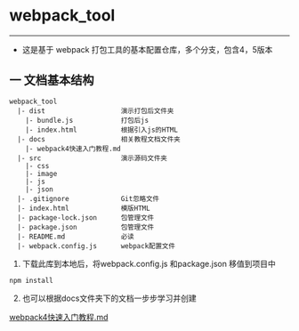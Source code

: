 # webpack_tool

---

- 这是基于 webpack 打包工具的基本配置仓库，多个分支，包含4，5版本
  <br>

## 一 文档基本结构

```
webpack_tool
  |- dist                   演示打包后文件夹
    |- bundle.js            打包后js
    |- index.html           根据引入js的HTML
  |- docs                   相关教程文档文件夹
    |- webpack4快速入门教程.md
  |- src                    演示源码文件夹
    |- css
    |- image
    |- js
    |- json
  |- .gitignore             Git忽略文件
  |- index.html             模版HTML
  |- package-lock.json      包管理文件
  |- package.json           包管理文件
  |- README.md              必读
  |- webpack.config.js      webpack配置文件

```

1. 下载此库到本地后，将webpack.config.js 和package.json 移值到项目中

```
npm install
```

2. 也可以根据docs文件夹下的文档一步步学习并创建

[webpack4快速入门教程.md](https://github.com/WTxiaomage/webpack_tool/blob/master/docs/webpack.md)<br/>
